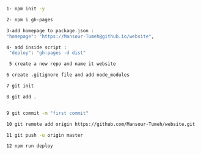 ```sh
1- npm init -y 
``` 
```sh
2- npm i gh-pages
``` 
```sh
3-add homepage to package.json : 
"homepage": "https://Mansour-Tumeh@github.io/website",
```
```sh
4- add inside script :
 "deploy": "gh-pages -d dist"
 ```
```sh
 5 create a new repo and name it website
 ```
 ```sh
 6 create .gitignore file and add node_modules 
 ```
 ```sh
 7 git init 
 ```
 ```sh
 8 git add .
 ```
 ```sh

 9 git commit -m "first commit"
 ```
 ```sh
 10 git remote add origin https://github.com/Mansour-Tumeh/website.git 
  ```
 ```sh  
 11 git push -u origin master
 ```
 ```sh
 12 npm run deploy
 ```
